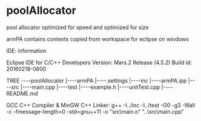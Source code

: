 # poolAllocator
pool allocator optimized for speed and optimized for size

armPA contains contents copied from workspace for eclipse on windows

IDE: information

Eclipse IDE for C/C++ Developers
Version: Mars.2 Release (4.5.2)
Build id: 20160218-0600

TREE
----poolAllocator
    |----armPA
        |----.settings
        |----inc
	    |----armPA.ipp
        |----src
	    |----main.cpp
        |----test
	    |----example.h
	    |----unitTest.cpp
    |----README.md


GCC C++ Compiler & MinGW C++ Linker: 
g++ -I../inc -I../test -O0 -g3 -Wall -c -fmessage-length=0 -std=gnu++11 -o "src\\main.o" "..\\src\\main.cpp" 



